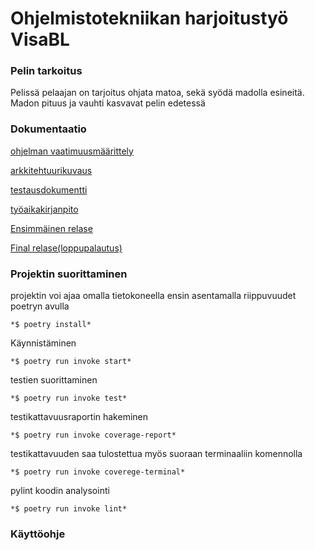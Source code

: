# Ohjelmistotekniikan harjoitustyö VisaBL 

### Pelin tarkoitus

Pelissä pelaajan on tarjoitus ohjata matoa, sekä syödä madolla esineitä. Madon pituus ja vauhti kasvavat pelin edetessä

### Dokumentaatio
[ohjelman vaatimuusmäärittely](https://github.com/VisaBL/ot-harjoitustyo/blob/master/projekti/documentation/Vaatimusmaarittely.md)

[arkkitehtuurikuvaus](https://github.com/VisaBL/ot-harjoitustyo/blob/master/projekti/documentation/arkkitehtuuridokumentaatio.md)

[testausdokumentti](https://github.com/VisaBL/ot-harjoitustyo/blob/master/projekti/documentation/Testausdokumentti.md)

[työaikakirjanpito](https://github.com/VisaBL/ot-harjoitustyo/blob/master/projekti/documentation/tyoaikakirjanpito.md)

[Ensimmäinen relase](https://github.com/VisaBL/ot-harjoitustyo/releases/tag/Viikko5)

[Final relase(loppupalautus)](https://github.com/VisaBL/ot-harjoitustyo/releases/tag/Loppupalautus)

### Projektin suorittaminen 

projektin voi ajaa omalla tietokoneella ensin asentamalla riippuvuudet poetryn avulla 

	*$ poetry install*
	
Käynnistäminen 

	*$ poetry run invoke start*
	
testien suorittaminen

	*$ poetry run invoke test*
	
testikattavuusraportin hakeminen

	*$ poetry run invoke coverage-report*
	
testikattavuuden saa tulostettua myös suoraan terminaaliin komennolla 

	*$ poetry run invoke coverege-terminal*
	
pylint koodin analysointi

	*$ poetry run invoke lint* 
	
### Käyttöohje 


